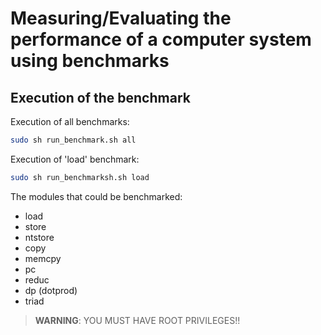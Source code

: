 # Measuring/Evaluating the performance of a computer system using benchmarks

## Execution of the benchmark
Execution of all benchmarks:
```bash
sudo sh run_benchmark.sh all
```

Execution of 'load' benchmark:
```bash
sudo sh run_benchmarksh.sh load
```

The modules that could be benchmarked:
* load
* store
* ntstore
* copy
* memcpy
* pc
* reduc
* dp (dotprod)
* triad

>**WARNING**: YOU MUST HAVE ROOT PRIVILEGES!!
